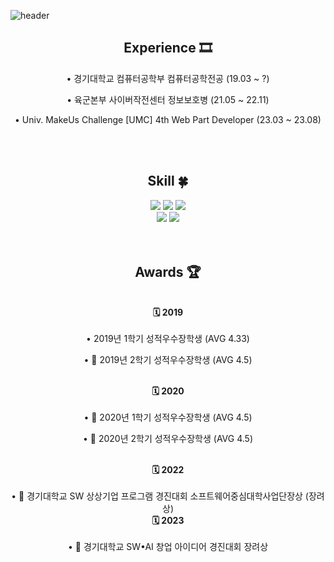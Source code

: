 <!--
**jungwoo3490/jungwoo3490** is a ✨ _special_ ✨ repository because its `README.md` (this file) appears on your GitHub profile.

Here are some ideas to get you started:

- 🔭 I’m currently working on ...
- 🌱 I’m currently learning ...
- 👯 I’m looking to collaborate on ...
- 🤔 I’m looking for help with ...
- 💬 Ask me about ...
- 📫 How to reach me: ...
- 😄 Pronouns: ...
- ⚡ Fun fact: ...
-->
<!-- 헤더 -->
![header](https://capsule-render.vercel.app/api?type=slice&color=auto&height=200&section=header&text=Hello&desc=I'm%20JungWoo&fontSize=60&rotate=14&fontAlignY=25&fontAlign=75&descAlignY=43&descAlign=80)

<div align=center>
  
  ## Experience 🎞️
  • 경기대학교 컴퓨터공학부 컴퓨터공학전공 (19.03 ~ ?)
  
  • 육군본부 사이버작전센터 정보보호병 (21.05 ~ 22.11)
  
  • Univ. MakeUs Challenge [UMC] 4th Web Part Developer (23.03 ~ 23.08)
  
  <br/>
  <br/>
  
  <!--기술스택-->
  ## Skill :four_leaf_clover:

  <!--프론트-->
  <img src="https://img.shields.io/badge/HTML5-E34F26?style=flat&logo=HTML5&logoColor=white"/>
  <img src="https://img.shields.io/badge/CSS3-1572B6?style=flat&logo=CSS3&logoColor=white"/>
  <img src="https://img.shields.io/badge/JavaScript-F7DF1E?style=flat&logo=JavaScript&logoColor=white"/>
  <br />
  <img src="https://img.shields.io/badge/React-61DAFB?style=flat&logo=React&logoColor=white"/>
  <img src="https://img.shields.io/badge/React%20Router-CA4245?style=flat&logo=React%20Router&logoColor=white"/>
  
  <br/>
  <br/>
  <br/>
  
  ## Awards 🏆
  <br/>
  <strong>🗓 2019</strong>
  <br/>
  <br/>
  • 2019년 1학기 성적우수장학생 (AVG 4.33)
  
  • 🥇 2019년 2학기 성적우수장학생 (AVG 4.5)
  
  <br/>
  <strong>🗓 2020</strong>
  <br/>
  <br/>
  • 🥇 2020년 1학기 성적우수장학생 (AVG 4.5)
  
  • 🥇 2020년 2학기 성적우수장학생 (AVG 4.5)
  
  <br/>
  <strong>🗓 2022</strong>
  <br/>
  <br/>
  • 🥉 경기대학교 SW 상상기업 프로그램 경진대회 소프트웨어중심대학사업단장상 (장려상)
  
  <br/>
  <strong>🗓 2023</strong>
  <br/>
  <br/>
  • 🥉 경기대학교 SW•AI 창업 아이디어 경진대회 장려상
  
</div>

